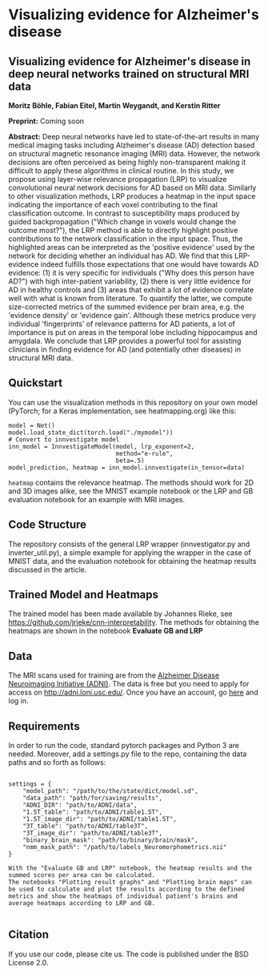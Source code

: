 # Visualizing evidence for Alzheimer's disease
## Visualizing evidence for Alzheimer's disease in deep neural networks trained on structural MRI data

**Moritz Böhle, Fabian Eitel, Martin Weygandt, and Kerstin Ritter**

**Preprint:** Coming soon

**Abstract:** Deep neural networks have led to state-of-the-art results in many medical imaging tasks including Alzheimer's disease (AD) detection based on structural magnetic resonance imaging (MRI) data. However, the network decisions are often perceived as being highly non-transparent making it difficult to apply these algorithms in clinical routine. In this study, we propose using layer-wise relevance propagation (LRP) to visualize convolutional neural network decisions for AD based on MRI data. Similarly to other visualization methods, LRP produces a heatmap in the input space indicating the importance of each voxel contributing to the final classification outcome. In contrast to susceptibility maps produced by guided backpropagation ("Which change in voxels would change the outcome most?"), the LRP method is able to directly highlight positive contributions to the network classification in the input space. Thus, the highlighted areas can be interpreted as the 'positive evidence' used by the network for deciding whether an individual has AD. We find that this LRP-evidence indeed fulfills those expectations that one would have towards AD evidence: (1) it is very specific for individuals ("Why does this person have AD?") with high inter-patient variability, (2) there is very little evidence for AD in healthy controls and (3) areas that exhibit a lot of evidence correlate well with what is known from literature. To quantify the latter, we compute size-corrected metrics of the summed evidence per brain area, e.g. the 'evidence density' or 'evidence gain'. Although these metrics produce very individual 'fingerprints' of relevance patterns for AD patients, a lot of importance is put on areas in the temporal lobe including hippocampus and amygdala. We conclude that LRP provides a powerful tool for assisting clinicians in finding evidence for AD (and potentially other diseases) in structural MRI data. 


## Quickstart

You can use the visualization methods in this repository on your own model (PyTorch; for a Keras implementation, see heatmapping.org) like this:

    model = Net()
    model.load_state_dict(torch.load("./mymodel"))
    # Convert to innvestigate model
    inn_model = InnvestigateModel(model, lrp_exponent=2,
                                  method="e-rule",
                                  beta=.5)
    model_prediction, heatmap = inn_model.innvestigate(in_tensor=data)
    
`heatmap` contains the relevance heatmap. The methods should work for 2D and 3D images alike, see the MNIST example notebook or the LRP and GB evaluation notebook for an example with MRI images.
    

## Code Structure

The repository consists of the general LRP wrapper (innvestigator.py and inverter_util.py), a simple example for applying the wrapper in the case of MNIST data, and the evaluation notebook for obtaining the heatmap results discussed in the article. 

## Trained Model and Heatmaps

The trained model has been made available by Johannes Rieke, see https://github.com/jrieke/cnn-interpretability. 
The methods for obtaining the heatmaps are shown in the notebook **Evaluate GB and LRP**

## Data

The MRI scans used for training are from the [Alzheimer Disease Neuroimaging Initiative (ADNI)](http://adni.loni.usc.edu/). The data is free but you need to apply for access on http://adni.loni.usc.edu/. Once you have an account, go [here](http://adni.loni.usc.edu/data-samples/access-data/) and log in. 



## Requirements

In order to run the code, standard pytorch packages and Python 3 are needed. 
Moreover, add a settings.py file to the repo, containing the data paths and so forth as follows:

```

settings = {
    "model_path": "/path/to/the/state/dict/model.sd",
    "data_path": "path/for/saving/results",
    "ADNI_DIR": "path/to/ADNI/data",
    "1.5T_table": "path/to/ADNI/table1.5T",
    "1.5T_image_dir": "path/to/ADNI/table1.5T",
    "3T_table": "path/to/ADNI/table3T",
    "3T_image_dir": "path/to/ADNI/table3T",
    "binary_brain_mask": "path/to/binary/brain/mask",
    "nmm_mask_path": "/path/to/labels_Neuromorphometrics.nii"
}

With the "Evaluate GB and LRP" notebook, the heatmap results and the summed scores per area can be calculated.
The notebooks "Plotting result graphs" and "Plotting brain maps" can be used to calculate and plot the results according to the defined metrics and show the heatmaps of individual patient's brains and average heatmaps according to LRP and GB.


```


## Citation

If you use our code, please cite us. The code is published under the BSD License 2.0.

  
